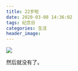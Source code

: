 ```yaml
---
title: 22岁啦
date: 2020-03-08 14:36:02
tags: 纪念日
categories: 生活
header_image:
---
```


![](https://files.catbox.moe/eddy0n.png)

<!--more-->

然后就没有了。